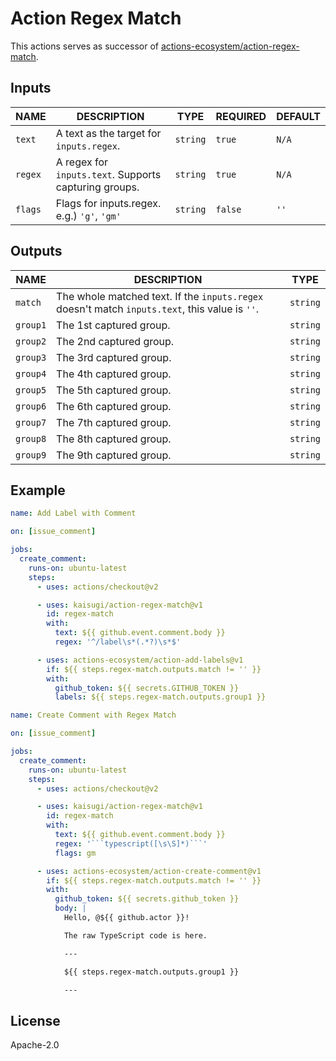 # Action Regex Match

This actions serves as successor of [actions-ecosystem/action-regex-match](https://github.com/actions-ecosystem/action-regex-match).

## Inputs

|  NAME   |                      DESCRIPTION                      |   TYPE   | REQUIRED | DEFAULT |
| ------- | ----------------------------------------------------- | -------- | -------- | ------- |
| `text`  | A text as the target for `inputs.regex`.              | `string` | `true`   | `N/A`   |
| `regex` | A regex for `inputs.text`. Supports capturing groups. | `string` | `true`   | `N/A`   |
| `flags` | Flags for inputs.regex. e.g.) `'g'`, `'gm'`           | `string` | `false`  | `''`    |

## Outputs

|   NAME   |                                          DESCRIPTION                                           |   TYPE   |
| -------- | ---------------------------------------------------------------------------------------------- | -------- |
| `match`  | The whole matched text. If the `inputs.regex` doesn't match `inputs.text`, this value is `''`. | `string` |
| `group1` | The 1st captured group.                                                                        | `string` |
| `group2` | The 2nd captured group.                                                                        | `string` |
| `group3` | The 3rd captured group.                                                                        | `string` |
| `group4` | The 4th captured group.                                                                        | `string` |
| `group5` | The 5th captured group.                                                                        | `string` |
| `group6` | The 6th captured group.                                                                        | `string` |
| `group7` | The 7th captured group.                                                                        | `string` |
| `group8` | The 8th captured group.                                                                        | `string` |
| `group9` | The 9th captured group.                                                                        | `string` |

## Example

```yaml
name: Add Label with Comment

on: [issue_comment]

jobs:
  create_comment:
    runs-on: ubuntu-latest
    steps:
      - uses: actions/checkout@v2

      - uses: kaisugi/action-regex-match@v1
        id: regex-match
        with:
          text: ${{ github.event.comment.body }}
          regex: '^/label\s*(.*?)\s*$'

      - uses: actions-ecosystem/action-add-labels@v1
        if: ${{ steps.regex-match.outputs.match != '' }}
        with:
          github_token: ${{ secrets.GITHUB_TOKEN }}
          labels: ${{ steps.regex-match.outputs.group1 }}
```

```yaml
name: Create Comment with Regex Match

on: [issue_comment]

jobs:
  create_comment:
    runs-on: ubuntu-latest
    steps:
      - uses: actions/checkout@v2

      - uses: kaisugi/action-regex-match@v1
        id: regex-match
        with:
          text: ${{ github.event.comment.body }}
          regex: '```typescript([\s\S]*)```'
          flags: gm

      - uses: actions-ecosystem/action-create-comment@v1
        if: ${{ steps.regex-match.outputs.match != '' }}
        with:
          github_token: ${{ secrets.github_token }}
          body: |
            Hello, @${{ github.actor }}!

            The raw TypeScript code is here.

            ---

            ${{ steps.regex-match.outputs.group1 }}

            ---
```

## License

Apache-2.0
